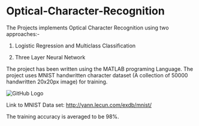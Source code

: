 # Optical-Character-Recognition
The Projects implements Optical Character Recognition using two approaches:-

1. Logistic Regression and Multiclass Classification

2. Three Layer Neural Network


The project has been written using the MATLAB programing Language. The project uses MNIST handwritten character dataset (A collection of 50000 handwritten 20x20px image) for training. 

![GitHub Logo](https://kuanhoong.files.wordpress.com/2016/01/mnistdigits.gif)

Link to MNIST Data set: http://yann.lecun.com/exdb/mnist/

The training accuracy is averaged to be 98%.

